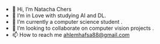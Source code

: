 - 👋 Hi, I’m Natacha Chers 
- 👀 I’m in Love with studying AI and DL.
- 🌱 I’m currently a computer science student .
- 💞️ I’m looking to collaborate on computer vision projects .
- 📫 How to reach me ahlemhafsa88@gmail.com

<!---
Ahlem888/Ahlem888 is a ✨ special ✨ repository because its `README.md` (this file) appears on your GitHub profile.
You can click the Preview link to take a look at your changes.
--->
